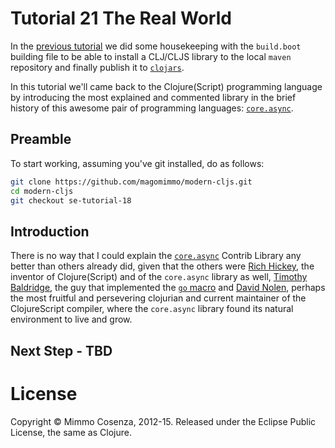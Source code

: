 # Tutorial 21 The Real World

In the [previous tutorial][1] we did some housekeeping with the
`build.boot` building file to be able to install a CLJ/CLJS library to
the local `maven` repository and finally publish it to
[`clojars`](https://clojars.org/).

In this tutorial we'll came back to the Clojure(Script) programming
language by introducing the most explained and commented library in
the brief history of this awesome pair of programming languages:
[`core.async`](https://github.com/clojure/core.async).

## Preamble

To start working, assuming you've git installed, do as follows:

```bash
git clone https://github.com/magomimmo/modern-cljs.git
cd modern-cljs
git checkout se-tutorial-18
```

## Introduction

There is no way that I could explain the
[`core.async`](https://github.com/clojure/core.async) Contrib Library
any better than others already did, given that the others were
[Rich Hickey](https://github.com/richhickey), the inventor of
Clojure(Script) and of the `core.async` library as well,
[Timothy Baldridge](https://github.com/halgari), the guy that
implemented the
[`go` macro](https://github.com/clojure/core.async/blob/a833f6262cdaf92c6b16dd201d1876e0de424e14/src/main/clojure/cljs/core/async/macros.clj)
and [David Nolen](), perhaps the most fruitful and persevering
clojurian and current maintainer of the ClojureScript compiler, where
the `core.async` library found its natural environment to live and
grow.

## Next Step - TBD

# License

Copyright © Mimmo Cosenza, 2012-15. Released under the Eclipse Public
License, the same as Clojure.

[1]: https://github.com/magomimmo/modern-cljs/blob/master/doc/second-edition/tutorial-20.md

